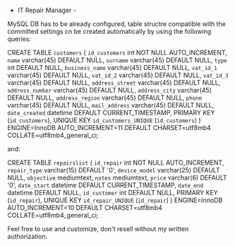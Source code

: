 ﻿- IT Repair Manager -

MySQL DB has to be already configured, table structre compatible with the committed settings cn be created automatically by using the following queries:

CREATE TABLE `customers` (
  `id_customers` int NOT NULL AUTO_INCREMENT,
  `name` varchar(45) DEFAULT NULL,
  `surname` varchar(45) DEFAULT NULL,
  `type` int DEFAULT NULL,
  `business_name` varchar(45) DEFAULT NULL,
  `vat_id_1` varchar(45) DEFAULT NULL,
  `vat_id_2` varchar(45) DEFAULT NULL,
  `vat_id_3` varchar(45) DEFAULT NULL,
  `address_street` varchar(45) DEFAULT NULL,
  `address_number` varchar(45) DEFAULT NULL,
  `address_city` varchar(45) DEFAULT NULL,
  `address_region` varchar(45) DEFAULT NULL,
  `phone` varchar(45) DEFAULT NULL,
  `mail_address` varchar(45) DEFAULT NULL,
  `date_created` datetime DEFAULT CURRENT_TIMESTAMP,
  PRIMARY KEY (`id_customers`),
  UNIQUE KEY `id_customers_UNIQUE` (`id_customers`)
) ENGINE=InnoDB AUTO_INCREMENT=11 DEFAULT CHARSET=utf8mb4 COLLATE=utf8mb4_general_ci;




and:

CREATE TABLE `repairslist` (
  `id_repair` int NOT NULL AUTO_INCREMENT,
  `repair_type` varchar(15) DEFAULT '0',
  `device_model` varchar(25) DEFAULT NULL,
  `objective` mediumtext,
  `notes` mediumtext,
  `price` varchar(6) DEFAULT '0',
  `date_start` datetime DEFAULT CURRENT_TIMESTAMP,
  `date_end` datetime DEFAULT NULL,
  `id_customer` int DEFAULT NULL,
  PRIMARY KEY (`id_repair`),
  UNIQUE KEY `id_repair_UNIQUE` (`id_repair`)
) ENGINE=InnoDB AUTO_INCREMENT=10 DEFAULT CHARSET=utf8mb4 COLLATE=utf8mb4_general_ci;


Feel free to use and customize, don't resell without my written authorization.